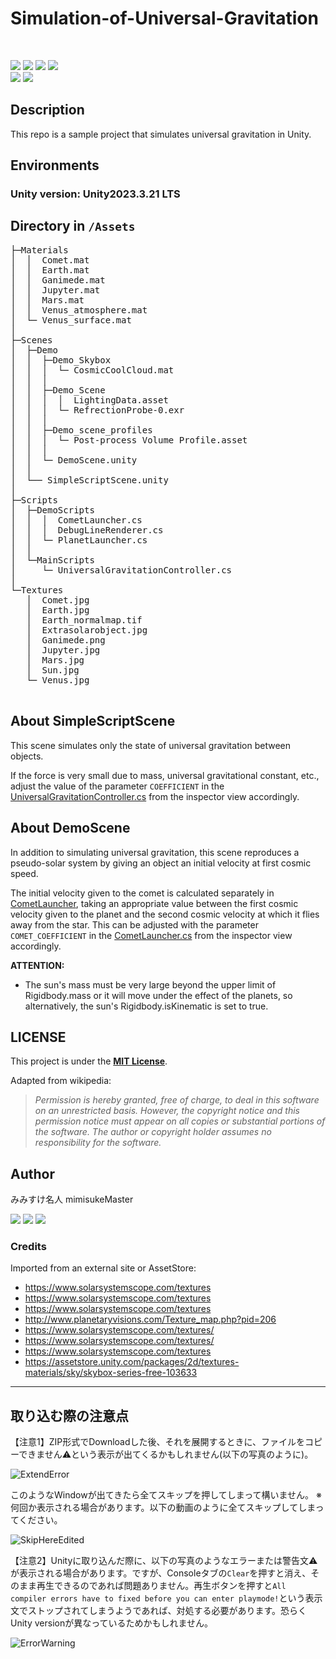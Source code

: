 # Simulation-of-Universal-Gravitation
<br><p align="left">
    [<img src="https://img.shields.io/github/stars/mimisukeMaster/Simulation-of-Universal-Gravitation">](https://github.com/mimisukeMaster/Simulation-of-Universal-Gravitation/stargazers)
    [<img src="https://img.shields.io/badge/PRs-welcome-orange?&logo=github">](https://github.com/mimisukeMaster/OsakanaFlock/pulls)
    [<img  src="https://img.shields.io/github/license/mimisukeMaster/Simulation-of-Universal-Gravitation">](https://www.apache.org/licenses/)
    <img src="https://img.shields.io/badge/made with-Unity2023.3.x-blue.svg?&logo=unity"><br>
    <img src="https://img.shields.io/github/repo-size/mimisukeMaster/Simulation-of-Universal-Gravitation?color=ff69b4">
    [<img src="https://img.shields.io/static/v1?logo=visualstudiocode&label=&message=Open%20in%20Visual%20Studio%20Code&labelColor=2c2c32&color=007acc&logoColor=007acc">](https://open.vscode.dev/mimisukeMaster/Simulation-of-Universal-Gravitation)
    </p>


## Description
This repo is a sample project that simulates universal gravitation in Unity.

## Environments
### Unity version: Unity2023.3.21 LTS

## Directory in `/Assets`
<pre>
├─Materials
│  │  Comet.mat
│  │  Earth.mat
│  │  Ganimede.mat
│  │  Jupyter.mat
│  │  Mars.mat
│  │  Venus_atmosphere.mat
│  └─ Venus_surface.mat
│
├─Scenes
│  ├─Demo
│  │  ├─Demo_Skybox
│  │  │  └─ CosmicCoolCloud.mat
│  │  │
│  │  ├─Demo_Scene
│  │  │  │  LightingData.asset
│  │  │  └─ RefrectionProbe-0.exr
│  │  │
│  │  ├─Demo_scene_profiles
│  │  │  └─ Post-process Volume Profile.asset
│  │  │
│  │  └─ DemoScene.unity
│  │
│  └── SimpleScriptScene.unity
│
├─Scripts
│  ├─DemoScripts
│  │  │  CometLauncher.cs
│  │  │  DebugLineRenderer.cs
│  │  └─ PlanetLauncher.cs
│  │
│  └─MainScripts
│     └─ UniversalGravitationController.cs
│  
└─Textures
   │  Comet.jpg
   │  Earth.jpg
   │  Earth_normalmap.tif
   │  Extrasolarobject.jpg
   │  Ganimede.png
   │  Jupyter.jpg
   │  Mars.jpg
   │  Sun.jpg
   └─ Venus.jpg

</pre>

## About SimpleScriptScene
This scene simulates only the state of universal gravitation between objects.<br>

If the force is very small due to mass, universal gravitational constant, etc., adjust the value of the parameter `COEFFICIENT` in the [UniversalGravitationController.cs](/Assets/Scripts/MainScripts/UnivarsalGravitationController.cs) from the inspector view accordingly.


## About DemoScene
In addition to simulating universal gravitation, this scene reproduces a pseudo-solar system by giving an object an initial velocity at first cosmic speed.<br>

The initial velocity given to the comet is calculated separately in [CometLauncher](/Assets/Scripts/DemoScripts/CometLauncher.cs), taking an appropriate value between the first cosmic velocity given to the planet and the second cosmic velocity at which it flies away from the star. This can be adjusted with the parameter `COMET_COEFFICIENT` in the [CometLauncher.cs](/Assets/Scripts/DemoScripts/CometLauncher.cs) from the inspector view accordingly.

**ATTENTION:**
- The sun's mass must be very large beyond the upper limit of Rigidbody.mass or it will move under the effect of the planets, so alternatively, the sun's Rigidbody.isKinematic is set to true.


## LICENSE
This project is under the **[MIT License](LICENSE)**.<br>

Adapted from wikipedia:
> *Permission is hereby granted, free of charge, to deal in this  software on an unrestricted basis. However, the copyright notice and this permission notice must appear on all copies or substantial portions of the software.
The author or copyright holder assumes no responsibility for the software.*

## Author
 みみすけ名人 mimisukeMaster<br>

 [<img src="https://img.shields.io/badge/-X-X.svg?style=flat-square&logo=X&logoColor=white&color=black">](https://twitter.com/mimisukeMaster)
[<img src="https://img.shields.io/badge/-ArtStation-artstation.svg?&style=flat-square&logo=artstation&logoColor=blue&color=gray">](https://www.artstation.com/mimisukemaster)
[<img src="https://img.shields.io/badge/-Youtube-youtube.svg?&style=flat-square&logo=youtube&logoColor=white&color=red">](https://www.youtube.com/channel/UCWnmp8t4GJzcjBxhtgo9rKQ)

### Credits
Imported from an external site or AssetStore:
- https://www.solarsystemscope.com/textures
- https://www.solarsystemscope.com/textures
- https://www.solarsystemscope.com/textures
- http://www.planetaryvisions.com/Texture_map.php?pid=206
- https://www.solarsystemscope.com/textures/
- https://www.solarsystemscope.com/textures/
- https://www.solarsystemscope.com/textures
- https://assetstore.unity.com/packages/2d/textures-materials/sky/skybox-series-free-103633

---


#### <h2 id="importwarning">取り込む際の注意点</h2>
【注意1】ZIP形式でDownloadした後、それを展開するときに、ファイルをコピーできません:warning:という表示が出てくるかもしれません(以下の写真のように)。

![ExtendError](https://user-images.githubusercontent.com/81568941/115995400-ff23ea80-a615-11eb-9751-64af0bf51907.png)

このようなWindowが出てきたら全てスキップを押してしまって構いません。
※何回か表示される場合があります。以下の動画のように全てスキップしてしまってください。

![SkipHereEdited](https://user-images.githubusercontent.com/81568941/115995299-b53b0480-a615-11eb-9eb7-ddf074377450.gif)

【注意2】Unityに取り込んだ際に、以下の写真のようなエラーまたは警告文:warning:が表示される場合があります。ですが、Consoleタブの`Clear`を押すと消え、そのまま再生できるのであれば問題ありません。再生ボタンを押すと`All compiler errors have to fixed before you can enter playmode!`という表示文でストップされてしまうようであれば、対処する必要があります。恐らくUnity versionが異なっているためかもしれません。

![ErrorWarning](https://user-images.githubusercontent.com/81568941/115403161-21d58e00-a227-11eb-8988-b3644b3ebcba.png)


